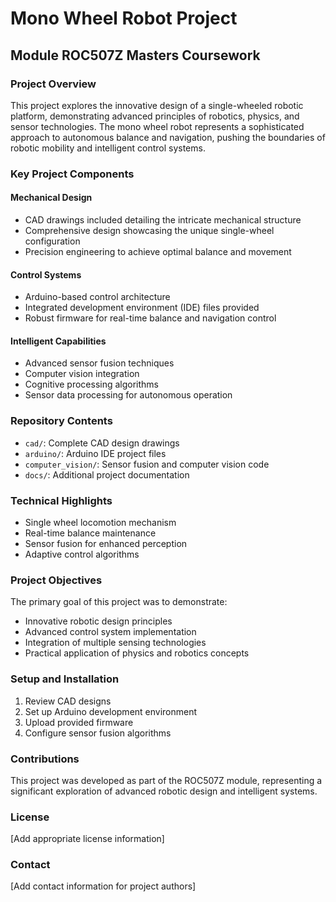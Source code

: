 # Mono Wheel Robot Project
## Module ROC507Z Masters Coursework

### Project Overview
This project explores the innovative design of a single-wheeled robotic platform, demonstrating advanced principles of robotics, physics, and sensor technologies. The mono wheel robot represents a sophisticated approach to autonomous balance and navigation, pushing the boundaries of robotic mobility and intelligent control systems.

### Key Project Components

#### Mechanical Design
- CAD drawings included detailing the intricate mechanical structure
- Comprehensive design showcasing the unique single-wheel configuration
- Precision engineering to achieve optimal balance and movement

#### Control Systems
- Arduino-based control architecture
- Integrated development environment (IDE) files provided
- Robust firmware for real-time balance and navigation control

#### Intelligent Capabilities
- Advanced sensor fusion techniques
- Computer vision integration
- Cognitive processing algorithms
- Sensor data processing for autonomous operation

### Repository Contents
- `cad/`: Complete CAD design drawings
- `arduino/`: Arduino IDE project files
- `computer_vision/`: Sensor fusion and computer vision code
- `docs/`: Additional project documentation

### Technical Highlights
- Single wheel locomotion mechanism
- Real-time balance maintenance
- Sensor fusion for enhanced perception
- Adaptive control algorithms

### Project Objectives
The primary goal of this project was to demonstrate:
- Innovative robotic design principles
- Advanced control system implementation
- Integration of multiple sensing technologies
- Practical application of physics and robotics concepts

### Setup and Installation
1. Review CAD designs
2. Set up Arduino development environment
3. Upload provided firmware
4. Configure sensor fusion algorithms

### Contributions
This project was developed as part of the ROC507Z module, representing a significant exploration of advanced robotic design and intelligent systems.

### License
[Add appropriate license information]

### Contact
[Add contact information for project authors]